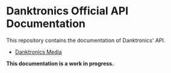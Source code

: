 # Danktronics Official API Documentation

This repository contains the documentation of Danktronics' API.

* [Danktronics Media](docs/media)

**This documentation is a work in progress.**
